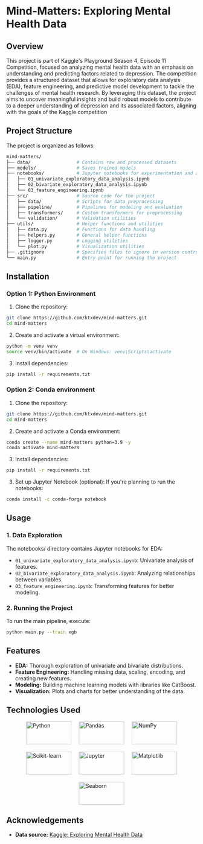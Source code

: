 # Mind-Matters: Exploring Mental Health Data

## Overview

This project is part of Kaggle's Playground Season 4, Episode 11 Competition, focused on analyzing mental health data
with an emphasis on understanding and predicting factors related to depression. The competition provides a structured
dataset that allows for exploratory data analysis (EDA), feature engineering, and predictive model development to tackle
the challenges of mental health research. By leveraging this dataset, the project aims to uncover meaningful insights
and build robust models to contribute to a deeper understanding of depression and its associated factors, aligning with
the goals of the Kaggle competition

## Project Structure

The project is organized as follows:

```bash
mind-matters/
├── data/                 # Contains raw and processed datasets            
├── models/               # Saves trained models
├── notebooks/            # Jupyter notebooks for experimentation and analysis
│   ├── 01_univariate_exploratory_data_analysis.ipynb
│   ├── 02_bivariate_exploratory_data_analysis.ipynb
│   └── 03_feature_engineering.ipynb
├── src/                  # Source code for the project
│   ├── data/             # Scripts for data preprocessing
│   ├── pipeline/         # Pipelines for modeling and evaluation
│   ├── transformers/     # Custom transformers for preprocessing
│   └── validation/       # Validation utilities
├── utils/                # Helper functions and utilities
│   ├── data.py           # Functions for data handling
│   ├── helpers.py        # General helper functions
│   ├── logger.py         # Logging utilities
│   └── plot.py           # Visualization utilities
├── .gitignore            # Specifies files to ignore in version control
└── main.py               # Entry point for running the project
```

## Installation

### Option 1: Python Environment

1. Clone the repository:

```bash
git clone https://github.com/ktxdev/mind-matters.git
cd mind-matters
```

2. Create and activate a virtual environment:

```bash
python -m venv venv
source venv/bin/activate  # On Windows: venv\Scripts\activate 
```

3. Install dependencies:

```bash
pip install -r requirements.txt 
```

### Option 2: Conda environment

1. Clone the repository:

```bash
git clone https://github.com/ktxdev/mind-matters.git
cd mind-matters
```

2. Create and activate a Conda environment:

```bash
conda create --name mind-matters python=3.9 -y
conda activate mind-matters 
```

3. Install dependencies:

```bash
pip install -r requirements.txt 
```

3. Set up Jupyter Notebook (optional): If you're planning to run the notebooks:

```bash
conda install -c conda-forge notebook 
```

## Usage

### 1. Data Exploration

The notebooks/ directory contains Jupyter notebooks for EDA:

- `01_univariate_exploratory_data_analysis.ipynb`: Univariate analysis of features.
- `02_bivariate_exploratory_data_analysis.ipynb`: Analyzing relationships between variables.
- `03_feature_engineering.ipynb`: Transforming features for better modeling.

### 2. Running the Project

To run the main pipeline, execute:

```bash
python main.py --train xgb
```

## Features

- **EDA:** Thorough exploration of univariate and bivariate distributions.
- **Feature Engineering:** Handling missing data, scaling, encoding, and creating new features.
- **Modeling:** Building machine learning models with libraries like CatBoost.
- **Visualization:** Plots and charts for better understanding of the data.

## Technologies Used

<div style="display: flex; justify-content: center; align-items: center; gap: 20px; flex-wrap: wrap;">
<img src="https://upload.wikimedia.org/wikipedia/commons/c/c3/Python-logo-notext.svg" alt="Python" style="width: 120px; height: 60px; object-fit: contain;"/>
<img src="https://pandas.pydata.org/static/img/pandas_white.svg" alt="Pandas" style="width: 120px; height: 60px; object-fit: contain;"/> 
<img src="https://numpy.org/images/logo.svg" alt="NumPy" style="width: 120px; height: 60px; object-fit: contain;"/> 
<img src="https://scikit-learn.org/stable/_static/scikit-learn-logo-small.png" alt="Scikit-learn" style="width: 120px; height: 60px; object-fit: contain;"/> 
<img src="https://jupyter.org/assets/homepage/main-logo.svg" alt="Jupyter" style="width: 120px; height: 60px; object-fit: contain;"/> 
<img src="https://matplotlib.org/_static/logo_light.svg" alt="Matplotlib" style="width: 120px; height: 60px; object-fit: contain;"/> 
<img src="https://seaborn.pydata.org/_static/logo-wide-lightbg.svg" alt="Seaborn" style="width: 120px; height: 60px; object-fit: contain;"/> 
</div>

## Acknowledgements 
- **Data source:** [Kaggle: Exploring Mental Health Data](https://www.kaggle.com/competitions/playground-series-s4e11/data)